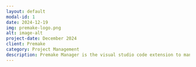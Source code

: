 ```yaml
---
layout: default
modal-id: 1
date: 2024-12-19
img: premake-logo.png
alt: image-alt
project-date: December 2024
client: Premake
category: Project Management
description: Premake Manager is the visual studio code extension to manage projects using premake
---
```


